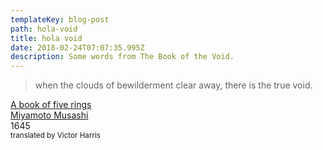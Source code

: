 ```yaml
---
templateKey: blog-post
path: hola-void
title: hola void
date: 2018-02-24T07:07:35.995Z
description: Some words from The Book of the Void.
---
```

> when the clouds of bewilderment clear away, there is the true void.

[A book of five rings](https://www.worldcat.org/title/book-of-five-rings/oclc/10109809)
<br />
[Miyamoto Musashi](https://en.wikipedia.org/wiki/Miyamoto_Musashi)
<br />
1645
<br />
<small>translated by Victor Harris</small>
